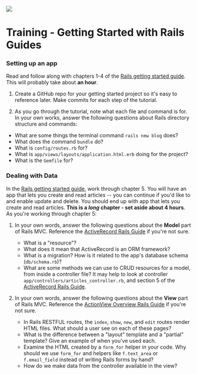 <!--
Creator: Team editing by Cory
Market: SF
-->

![](https://ga-dash.s3.amazonaws.com/production/assets/logo-9f88ae6c9c3871690e33280fcf557f33.png)

# Training -  Getting Started with Rails Guides


### Setting up an app

Read and follow along with chapters 1-4 of the [Rails getting started guide](http://guides.rubyonrails.org/getting_started.html). This will probably take about **an hour**.


1. Create a GitHub repo for your getting started project so it's easy to reference later. Make commits for each step of the tutorial.  

1. As you go through the tutorial, note what each file and command is for. In your own works, answer the following questions about Rails directory structure and commands:
  * What are some things the terminal command `rails new blog` does?
  * What does the command `bundle` do?
  * What is `config/routes.rb` for?
  * What is `app/views/layouts/application.html.erb` doing for the project? 
  * What is the `Gemfile` for?


### Dealing with Data

In the  [Rails getting started guide](http://guides.rubyonrails.org/getting_started.html), work through chapter 5. You will have an app that lets you create and read articles -- you can continue if you'd like to and enable update and delete. You should end up with app that lets you create and read articles.  **This is a *long* chapter - set aside about 4 hours**. As you're working through chapter 5:

1. In your own words, answer the following questions about the **Model** part of Rails MVC. Reference the [ActiveRecord Rails Guide](http://guides.rubyonrails.org/active_record_basics.html) if you're not sure.
    * What is a "resource"?
    * What does it mean that ActiveRecord is an ORM framework?
    * What is a migration? How is it related to the app's database schema (`db/schema.rb`)?
    * What are some methods we can use to CRUD resources for a model, from inside a controller file?  It may help to look at controller `app/controllers/articles_controller.rb`, and section 5 of the [ActiveRecord Rails Guide](http://guides.rubyonrails.org/active_record_basics.html).

1. In your own words, answer the following questions about the **View** part of Rails MVC. Reference the [ActionView Overview Rails Guide](http://guides.rubyonrails.org/action_view_overview.html) if you're not sure.
    * In Rails RESTFUL routes, the `index`, `show`, `new`, and `edit` routes render HTML files. What should a user see on each of these pages?
    * What is the difference between a "layout" template and a "partial" template? Give an example of when you've used each.
    * Examine the HTML created by a `form_for` helper in your code. Why should we use `form_for` and helpers like `f.text_area` or `f.email_field` instead of writing Rails forms by hand?
    * How do we make data from the controller available in the view?
